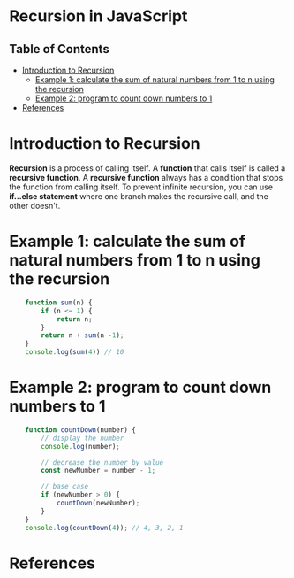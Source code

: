 # Recursion in JavaScript

## Table of Contents
- [Introduction to Recursion](#Introduction-to-Recursion)
    - [Example 1: calculate the sum of natural numbers from 1 to n using the recursion](#Example-1:-calculate-the-sum-of-natural-numbers-from-1-to-n-using-the-recursion)
    - [Example 2: program to count down numbers to 1](#Example-2:-program-to-count-down-numbers-to-1)
- [References](#References)

# Introduction to Recursion
__Recursion__ is a process of calling itself. A __function__ that calls itself is called a __recursive function__. A __recursive function__ always has a condition that stops the function from calling itself. To prevent infinite recursion, you can use __if...else statement__ where one branch makes the recursive call, and the other doesn't.

# Example 1: calculate the sum of natural numbers from 1 to n using the recursion
```js
    function sum(n) {
        if (n <= 1) {
            return n;
        }
        return n + sum(n -1);
    }
    console.log(sum(4)) // 10
```
# Example 2: program to count down numbers to 1
```js
    function countDown(number) {
        // display the number
        console.log(number);

        // decrease the number by value
        const newNumber = number - 1;

        // base case
        if (newNumber > 0) {
            countDown(newNumber);
        }
    }
    console.log(countDown(4)); // 4, 3, 2, 1
```
# References